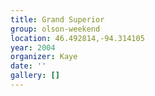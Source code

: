```yaml
---
title: Grand Superior
group: olson-weekend
location: 46.492814,-94.314105
year: 2004
organizer: Kaye
date: ''
gallery: []
---
```


